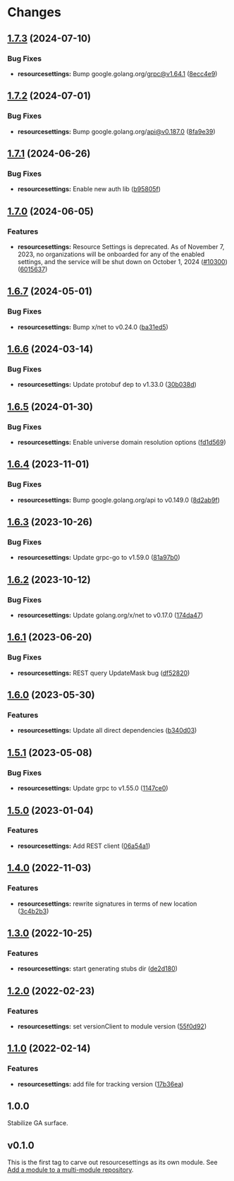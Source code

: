 # Changes

## [1.7.3](https://github.com/googleapis/google-cloud-go/compare/resourcesettings/v1.7.2...resourcesettings/v1.7.3) (2024-07-10)


### Bug Fixes

* **resourcesettings:** Bump google.golang.org/grpc@v1.64.1 ([8ecc4e9](https://github.com/googleapis/google-cloud-go/commit/8ecc4e9622e5bbe9b90384d5848ab816027226c5))

## [1.7.2](https://github.com/googleapis/google-cloud-go/compare/resourcesettings/v1.7.1...resourcesettings/v1.7.2) (2024-07-01)


### Bug Fixes

* **resourcesettings:** Bump google.golang.org/api@v0.187.0 ([8fa9e39](https://github.com/googleapis/google-cloud-go/commit/8fa9e398e512fd8533fd49060371e61b5725a85b))

## [1.7.1](https://github.com/googleapis/google-cloud-go/compare/resourcesettings/v1.7.0...resourcesettings/v1.7.1) (2024-06-26)


### Bug Fixes

* **resourcesettings:** Enable new auth lib ([b95805f](https://github.com/googleapis/google-cloud-go/commit/b95805f4c87d3e8d10ea23bd7a2d68d7a4157568))

## [1.7.0](https://github.com/googleapis/google-cloud-go/compare/resourcesettings/v1.6.7...resourcesettings/v1.7.0) (2024-06-05)


### Features

* **resourcesettings:** Resource Settings is deprecated. As of November 7, 2023, no organizations will be onboarded for any of the enabled settings, and the service will be shut down on October 1, 2024 ([#10300](https://github.com/googleapis/google-cloud-go/issues/10300)) ([6015637](https://github.com/googleapis/google-cloud-go/commit/6015637c97c205a5811cea64be51676b3dcf16d8))

## [1.6.7](https://github.com/googleapis/google-cloud-go/compare/resourcesettings/v1.6.6...resourcesettings/v1.6.7) (2024-05-01)


### Bug Fixes

* **resourcesettings:** Bump x/net to v0.24.0 ([ba31ed5](https://github.com/googleapis/google-cloud-go/commit/ba31ed5fda2c9664f2e1cf972469295e63deb5b4))

## [1.6.6](https://github.com/googleapis/google-cloud-go/compare/resourcesettings/v1.6.5...resourcesettings/v1.6.6) (2024-03-14)


### Bug Fixes

* **resourcesettings:** Update protobuf dep to v1.33.0 ([30b038d](https://github.com/googleapis/google-cloud-go/commit/30b038d8cac0b8cd5dd4761c87f3f298760dd33a))

## [1.6.5](https://github.com/googleapis/google-cloud-go/compare/resourcesettings/v1.6.4...resourcesettings/v1.6.5) (2024-01-30)


### Bug Fixes

* **resourcesettings:** Enable universe domain resolution options ([fd1d569](https://github.com/googleapis/google-cloud-go/commit/fd1d56930fa8a747be35a224611f4797b8aeb698))

## [1.6.4](https://github.com/googleapis/google-cloud-go/compare/resourcesettings/v1.6.3...resourcesettings/v1.6.4) (2023-11-01)


### Bug Fixes

* **resourcesettings:** Bump google.golang.org/api to v0.149.0 ([8d2ab9f](https://github.com/googleapis/google-cloud-go/commit/8d2ab9f320a86c1c0fab90513fc05861561d0880))

## [1.6.3](https://github.com/googleapis/google-cloud-go/compare/resourcesettings/v1.6.2...resourcesettings/v1.6.3) (2023-10-26)


### Bug Fixes

* **resourcesettings:** Update grpc-go to v1.59.0 ([81a97b0](https://github.com/googleapis/google-cloud-go/commit/81a97b06cb28b25432e4ece595c55a9857e960b7))

## [1.6.2](https://github.com/googleapis/google-cloud-go/compare/resourcesettings/v1.6.1...resourcesettings/v1.6.2) (2023-10-12)


### Bug Fixes

* **resourcesettings:** Update golang.org/x/net to v0.17.0 ([174da47](https://github.com/googleapis/google-cloud-go/commit/174da47254fefb12921bbfc65b7829a453af6f5d))

## [1.6.1](https://github.com/googleapis/google-cloud-go/compare/resourcesettings/v1.6.0...resourcesettings/v1.6.1) (2023-06-20)


### Bug Fixes

* **resourcesettings:** REST query UpdateMask bug ([df52820](https://github.com/googleapis/google-cloud-go/commit/df52820b0e7721954809a8aa8700b93c5662dc9b))

## [1.6.0](https://github.com/googleapis/google-cloud-go/compare/resourcesettings/v1.5.1...resourcesettings/v1.6.0) (2023-05-30)


### Features

* **resourcesettings:** Update all direct dependencies ([b340d03](https://github.com/googleapis/google-cloud-go/commit/b340d030f2b52a4ce48846ce63984b28583abde6))

## [1.5.1](https://github.com/googleapis/google-cloud-go/compare/resourcesettings/v1.5.0...resourcesettings/v1.5.1) (2023-05-08)


### Bug Fixes

* **resourcesettings:** Update grpc to v1.55.0 ([1147ce0](https://github.com/googleapis/google-cloud-go/commit/1147ce02a990276ca4f8ab7a1ab65c14da4450ef))

## [1.5.0](https://github.com/googleapis/google-cloud-go/compare/resourcesettings/v1.4.0...resourcesettings/v1.5.0) (2023-01-04)


### Features

* **resourcesettings:** Add REST client ([06a54a1](https://github.com/googleapis/google-cloud-go/commit/06a54a16a5866cce966547c51e203b9e09a25bc0))

## [1.4.0](https://github.com/googleapis/google-cloud-go/compare/resourcesettings/v1.3.0...resourcesettings/v1.4.0) (2022-11-03)


### Features

* **resourcesettings:** rewrite signatures in terms of new location ([3c4b2b3](https://github.com/googleapis/google-cloud-go/commit/3c4b2b34565795537aac1661e6af2442437e34ad))

## [1.3.0](https://github.com/googleapis/google-cloud-go/compare/resourcesettings/v1.2.0...resourcesettings/v1.3.0) (2022-10-25)


### Features

* **resourcesettings:** start generating stubs dir ([de2d180](https://github.com/googleapis/google-cloud-go/commit/de2d18066dc613b72f6f8db93ca60146dabcfdcc))

## [1.2.0](https://github.com/googleapis/google-cloud-go/compare/resourcesettings/v1.1.0...resourcesettings/v1.2.0) (2022-02-23)


### Features

* **resourcesettings:** set versionClient to module version ([55f0d92](https://github.com/googleapis/google-cloud-go/commit/55f0d92bf112f14b024b4ab0076c9875a17423c9))

## [1.1.0](https://github.com/googleapis/google-cloud-go/compare/resourcesettings/v1.0.0...resourcesettings/v1.1.0) (2022-02-14)


### Features

* **resourcesettings:** add file for tracking version ([17b36ea](https://github.com/googleapis/google-cloud-go/commit/17b36ead42a96b1a01105122074e65164357519e))

## 1.0.0

Stabilize GA surface.

## v0.1.0

This is the first tag to carve out resourcesettings as its own module. See
[Add a module to a multi-module repository](https://github.com/golang/go/wiki/Modules#is-it-possible-to-add-a-module-to-a-multi-module-repository).
